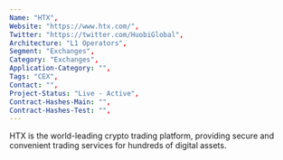 ```yaml
--- 
Name: "HTX", 
Website: "https://www.htx.com/", 
Twitter: "https://twitter.com/HuobiGlobal", 
Architecture: "L1 Operators",
Segment: "Exchanges",
Category: "Exchanges",
Application-Category: "",
Tags: "CEX",
Contact: "",
Project-Status: "Live - Active",
Contract-Hashes-Main: "",
Contract-Hashes-Test: "",
--- 
```

<!--lang:en--> 
HTX is the world-leading crypto trading platform, providing secure and convenient trading services for hundreds of digital assets.
<!--lang:es--] 
HTX es la plataforma de negociación de criptomonedas líder en el mundo, que brinda servicios de negociación seguros y convenientes para cientos de activos digitales.
<!--lang:de--] 
HTX ist die weltweit führende Krypto-Handelsplattform und bietet sichere und bequeme Handelsdienste für Hunderte von digitalen Vermögenswerten.
<!--lang:fr--] 
HTX est la première plate-forme de trading cryptographique au monde, fournissant des services de trading sécurisés et pratiques pour des centaines d'actifs numériques.
<!--lang:pl--] 
HTX to wiodąca na świecie platforma handlu kryptograficznego, zapewniająca bezpieczne i wygodne usługi transakcyjne dla setek aktywów cyfrowych.
<!--lang:uk--] 
HTX — це провідна світова платформа для торгівлі криптовалютами, яка надає безпечні та зручні торгові послуги для сотень цифрових активів.
[!--lang:*--> 
